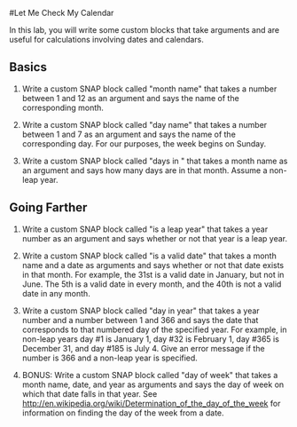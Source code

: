 #Let Me Check My Calendar

In this lab, you will write some custom blocks that take arguments and are useful for calculations involving dates and calendars.

## Basics
1. Write a custom SNAP block called "month name" that takes a number between 1 and 12 as an argument and says the name of the corresponding month.

1. Write a custom SNAP block called "day name" that takes a number between 1 and 7 as an argument and says the name of the corresponding day.  For our purposes, the week begins on Sunday. 

1. Write a custom SNAP block called "days in " that takes a month name as an argument and says how many days are in that month.  Assume a non-leap year.


## Going Farther
1. Write a custom SNAP block called "is a leap year" that takes a year number as an argument and says whether or not that year is a leap year.

1. Write a custom SNAP block called "is a valid date" that takes a month name and a date as arguments and says whether or not that date exists in that month.  For example, the 31st is a valid date in January, but not in June.  The 5th is a valid date in every month, and the 40th is not a valid date in any month.

1. Write a custom SNAP block called "day in year" that takes a year number and a number between 1 and 366 and says the date that corresponds to that numbered day of the specified year.  For example, in non-leap years day #1 is January 1, day #32 is February 1, day #365 is December 31, and day #185 is July 4.  Give an error message if the number is 366 and a non-leap year is specified.

1. BONUS: Write a custom SNAP block called "day of week" that takes a month name, date, and year as arguments and says the day of week on which that date falls in that year.  See http://en.wikipedia.org/wiki/Determination_of_the_day_of_the_week for information on finding the day of the week from a date.
